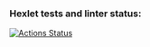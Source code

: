 ### Hexlet tests and linter status:
[![Actions Status](https://github.com/the-sinchik/algorithms-project-69/workflows/hexlet-check/badge.svg)](https://github.com/the-sinchik/algorithms-project-69/actions)